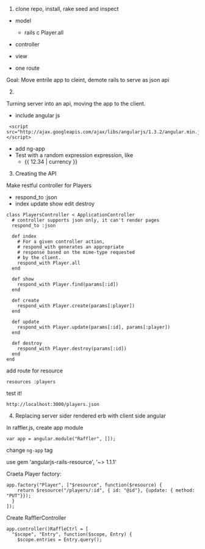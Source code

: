 
1) clone repo, install, rake seed and inspect


- model
	- rails c Player.all

- controller
- view 
- one route

Goal: Move entrile app to cleint, demote rails to serve as json api


2)

Turning server into an api, moving the app to the client.

- include angular js

```
 <script src="http://ajax.googleapis.com/ajax/libs/angularjs/1.3.2/angular.min.js"></script>

```

- add ng-app
- Test with a random expression expression, like
	- {{ 12.34 | currency }}	

3) Creating the API

Make restful controller for Players
- respond_to :json 
- index update show edit destroy 
	
```
class PlayersController < ApplicationController
  # controller supports json only, it can't render pages
  respond_to :json

  def index
  	# For a given controller action, 
  	# respond_with generates an appropriate 
  	# response based on the mime-type requested 
  	# by the client.
    respond_with Player.all
  end

  def show
    respond_with Player.find(params[:id])
  end

  def create
    respond_with Player.create(params[:player])
  end

  def update
    respond_with Player.update(params[:id], params[:player])
  end

  def destroy
    respond_with Player.destroy(params[:id])
  end
end
```	

add route for resource

	resources :players


test it!

	http://localhost:3000/players.json


4) Replacing server sider rendered erb with client side angular

In raffler.js, create app module

	var app = angular.module("Raffler", []);
	
change `ng-app` tag


use gem 'angularjs-rails-resource', '~> 1.1.1'



Craeta Player factory:

```	
app.factory("Player", ["$resource", function($resource) {
    return $resource("/players/:id", { id: "@id"}, {update: { method: "PUT"}});
  }
]);
```

Create RafflerController

```
app.controller()RaffleCtrl = [
  "$scope", "Entry", function($scope, Entry) {
    $scope.entries = Entry.query();
```

  
  

	
	


 